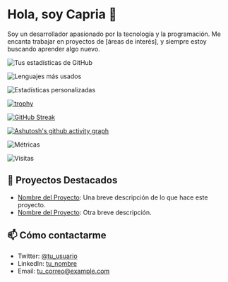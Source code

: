# Hola, soy Capria 👋

Soy un desarrollador apasionado por la tecnología y la programación. Me encanta trabajar en proyectos de [áreas de interés], y siempre estoy buscando aprender algo nuevo.

![Tus estadísticas de GitHub](https://github-readme-stats.vercel.app/api?username=FranchoLol&show_icons=true&theme=radical)

![Lenguajes más usados](https://github-readme-stats.vercel.app/api/top-langs/?username=FranchoLol&layout=compact&theme=radical)

![Estadísticas personalizadas](https://github-readme-stats.vercel.app/api?username=FranchoLol&show_icons=true&theme=radical&count_private=true)

[![trophy](https://github-profile-trophy.vercel.app/?username=FranchoLol&theme=onedark)](https://github.com/ryo-ma/github-profile-trophy)

[![GitHub Streak](https://streak-stats.demolab.com?user=FranchoLol&theme=kacho-ga&hide_border=true&border_radius=75&locale=es&card_width=500&card_height=200&background=45%2C3E00CC%2CF3F01D%2C3E00CC&stroke=F3F01D&ring=F3F01D&fire=F3F01D&currStreakNum=F3F01D&sideNums=F3F01D&currStreakLabel=F3F01D&sideLabels=F3F01D&dates=F3F01D&excludeDaysLabel=F3F01D&text=000000)](https://git.io/streak-stats)




[![Ashutosh's github activity graph](https://github-readme-activity-graph.vercel.app/graph?username=FranchoLol&bg_color=222244&color=8ecaeb&line=2aeefe&point=223131&area=true&hide_border=true)](https://github.com/ashutosh00710/github-readme-activity-graph)

![Métricas](https://metrics.lecoq.io/FranchoLol?template=classic&isocalendar=1&languages=1&activity=1&followup=1&isocalendar.duration=half-year&languages.limit=8&languages.colors=github&languages.threshold=0%25&activity.limit=5&activity.days=14&activity.visibility=all&activity.timestamps=false&config.timezone=Europe%2FMadrid)

![Visitas](https://visitor-badge.glitch.me/badge?page_id=FranchoLol.FranchoLol)


## 🚀 Proyectos Destacados
- [Nombre del Proyecto](link_al_proyecto): Una breve descripción de lo que hace este proyecto.
- [Nombre del Proyecto](link_al_proyecto): Otra breve descripción.

## 📫 Cómo contactarme
- Twitter: [@tu_usuario](https://twitter.com/tu_usuario)
- LinkedIn: [tu_nombre](https://www.linkedin.com/in/tu_nombre)
- Email: tu_correo@example.com

